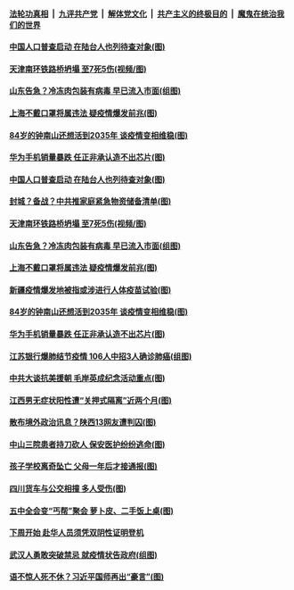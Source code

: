 ####  [法轮功真相](../../../../basic/blob/master/README.md?t=11021401) &nbsp;|&nbsp; [九评共产党](../../../../9ping.md/blob/master/README.md?t=11021401) &nbsp;|&nbsp; [解体党文化](../../../../jtdwh.md/blob/master/README.md?t=11021401)  &nbsp;|&nbsp; [共产主义的终极目的](../../../../gczydzjmd.md/blob/master/README.md?t=11021401) &nbsp;|&nbsp; [魔鬼在统治我们的世界](../../../../mgztzwmdsj.md/blob/master/README.md?t=11021401) 

#### [中国人口普查启动 在陆台人也列待查对象(图)](../pages/p1/951151.md?t=11021401) 

#### [天津南环铁路桥坍塌 至7死5伤(视频/图)](../pages/p1/951125.md?t=11021401) 

#### [山东告急？冷冻肉包装有病毒 早已流入市面(组图)](../pages/p1/951138.md?t=11021401) 

#### [上海不戴口罩将属违法 疑疫情爆发前兆(图)](../pages/p1/951111.md?t=11021401) 

#### [84岁的钟南山还想活到2035年 谈疫情变相维稳(图)](../pages/p1/951105.md?t=11021401) 

#### [华为手机销量暴跌 任正非承认造不出芯片(图)](../pages/p1/951054.md?t=11021401) 

#### [中国人口普查启动 在陆台人也列待查对象(图)](../pages/p1/951151.md?t=11021401) 

#### [封城？备战？中共推家庭紧急物资储备清单(图)](../pages/p1/951147.md?t=11021401) 

#### [天津南环铁路桥坍塌 至7死5伤(视频/图)](../pages/p1/951125.md?t=11021401) 

#### [山东告急？冷冻肉包装有病毒 早已流入市面(组图)](../pages/p1/951138.md?t=11021401) 

#### [上海不戴口罩将属违法 疑疫情爆发前兆(图)](../pages/p1/951111.md?t=11021401) 

#### [新疆疫情爆发地被指或涉进行人体疫苗试验(图)](../pages/p1/951096.md?t=11021401) 

#### [84岁的钟南山还想活到2035年 谈疫情变相维稳(图)](../pages/p1/951105.md?t=11021401) 

#### [华为手机销量暴跌 任正非承认造不出芯片(图)](../pages/p1/951054.md?t=11021401) 

#### [江苏银行爆肺结节疫情 106人中招3人确诊肺癌(组图)](../pages/p1/951064.md?t=11021401) 

#### [中共大谈抗美援朝 毛岸英成纪念活动重点(图)](../pages/p1/951077.md?t=11021401) 

#### [江西男无症状阳性遭“关押式隔离”近两个月(图)](../pages/p1/951069.md?t=11021401) 

#### [散布境外政治讯息？陕西13网友遭判囚(图)](../pages/p1/951063.md?t=11021401) 

#### [中山三院患者持刀砍人 保安医护纷纷逃命(图)](../pages/p1/951041.md?t=11021401) 

#### [孩子学校离奇坠亡 父母一年后才接通报(图)](../pages/p1/951007.md?t=11021401) 


#### [四川货车与公交相撞 多人受伤(图)](../pages/p1/951003.md?t=11021401) 

#### [五中全会变“丐帮”聚会 萝卜皮、二手饭上桌(图)](../pages/p1/951009.md?t=11021401) 

#### [下周开始 赴华人员须凭双阴性证明登机](../pages/p1/951001.md?t=11021401) 

#### [武汉人勇敢突破禁忌 就疫情状告政府(组图)](../pages/p1/950941.md?t=11021401) 

#### [语不惊人死不休？习近平国师再出“豪言”(图)](../pages/p1/950947.md?t=11021401) 

